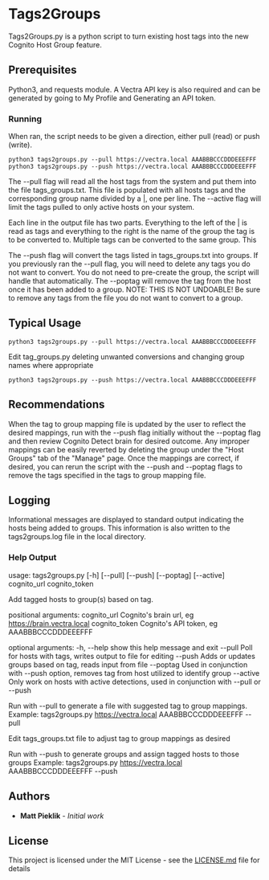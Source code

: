 # Tags2Groups

Tags2Groups.py is a python script to turn existing host tags into the new Cognito Host Group feature. 

## Prerequisites

Python3, and requests module.  A Vectra API key is also required and can be generated by going to My Profile and Generating an API token.

### Running

When ran, the script needs to be given a direction, either pull (read) or push (write). 


```
python3 tags2groups.py --pull https://vectra.local AAABBBCCCDDDEEEFFF
python3 tags2groups.py --push https://vectra.local AAABBBCCCDDDEEEFFF
```

The --pull flag will read all the host tags from the system and put them into the file tags_groups.txt. This file is populated with all hosts tags and the corresponding group name divided by a |, one per line. The --active flag will limit the tags pulled to only active hosts on your system.

Each line in the output file has two parts. Everything to the left of the | is read as tags and everything to the right is the name of the group the tag is to be converted to. Multiple tags can be converted to the same group. This

The --push flag will convert the tags listed in tags_groups.txt into groups. If you previously ran the --pull flag, you will need to delete any tags you do not want to convert. You do not need to pre-create the group, the script will handle that automatically. The --poptag will remove the tag from the host once it has been added to a group. NOTE: THIS IS NOT UNDOABLE! Be sure to remove any tags from the file you do not want to convert to a group.

## Typical Usage
```
python3 tags2groups.py --pull https://vectra.local AAABBBCCCDDDEEEFFF
```
Edit tag_groups.py deleting unwanted conversions and changing group names where appropriate
```
python3 tags2groups.py --push https://vectra.local AAABBBCCCDDDEEEFFF
```

## Recommendations
When the tag to group mapping file is updated by the user to reflect the desired mappings, run with the --push flag initially without the --poptag flag and then review Cognito Detect brain for desired outcome.  Any improper mappings can be easily reverted by deleting the group under the "Host Groups" tab of the "Manage" page.
Once the mappings are correct, if desired, you can rerun the script with the --push and --poptag flags to remove the tags specified in the tags to group mapping file.

## Logging
Informational messages are displayed to standard output indicating the hosts being added to groups.  This information is also written to the tags2groups.log file in the local directory.

### Help Output
usage: tags2groups.py [-h] [--pull] [--push] [--poptag] [--active]
cognito_url cognito_token

Add tagged hosts to group(s) based on tag.

positional arguments:
cognito_url    Cognito's brain url, eg https://brain.vectra.local
cognito_token  Cognito's API token, eg AAABBBCCCDDDEEEFFF

optional arguments:
-h, --help     show this help message and exit
--pull         Poll for hosts with tags, writes output to file for editing
--push         Adds or updates groups based on tag, reads input from file
--poptag       Used in conjunction with --push option, removes tag from host utilized to identify group
--active       Only work on hosts with active detections, used in conjunction with --pull or --push

Run with --pull to generate a file with suggested tag to group mappings.
Example: tags2groups.py https://vectra.local AAABBBCCCDDDEEEFFF --pull

Edit tags_groups.txt file to adjust tag to group mappings as desired

Run with --push to generate groups and assign tagged hosts to those groups
Example: tags2groups.py https://vectra.local AAABBBCCCDDDEEEFFF --push


## Authors

* **Matt Pieklik** - *Initial work*

## License

This project is licensed under the MIT License - see the [LICENSE.md](LICENSE.md) file for details
